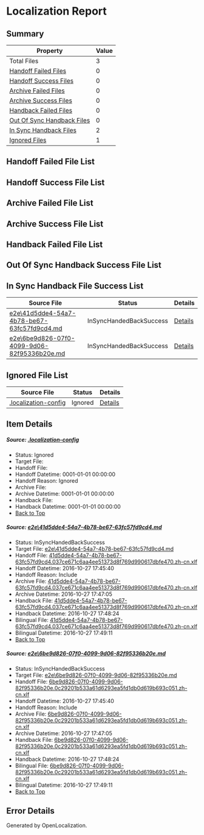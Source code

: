 # <a name='report-top'></a> Localization Report

## Summary
 Property | Value 
 -------- | ----- 
 Total Files | 3
[ Handoff Failed Files ](#handoff-failed-list)| 0
[ Handoff Success Files ](#handoff-success-list)| 0
[ Archive Failed Files ](#archive-failed-list)| 0
[ Archive Success Files ](#archive-success-list)| 0
[ Handback Failed Files ](#handback-failed-list)| 0
[ Out Of Sync Handback Files ](#outofsync-handback-success-list)| 0
[ In Sync Handback Files ](#insync-handback-success-list)| 2
[ Ignored Files ](#ignored-list)| 1

## <a name='handoff-failed-list'></a> Handoff Failed File List

## <a name='handoff-success-list'></a> Handoff Success File List

## <a name='archive-failed-list'></a> Archive Failed File List

## <a name='archive-success-list'></a> Archive Success File List

## <a name='handback-failed-list'></a> Handback Failed File List

## <a name='outofsync-handback-success-list'></a> Out Of Sync Handback Success File List

## <a name='insync-handback-success-list'></a> In Sync Handback File Success List
 Source File | Status | Details 
 ----------- | ------ | ------- 
 [e2e\41d5dde4-54a7-4b78-be67-63fc57fd9cd4.md](https://github.com/OpenLocalizationTestOrg/ol-test0/blob/0029e148156c03d5de23344233622642b79962c6/e2e/41d5dde4-54a7-4b78-be67-63fc57fd9cd4.md) | InSyncHandedBackSuccess | [Details](#b28bbd7f5a5afba46a4f3e239c25ea8b326092b51)
 [e2e\6be9d826-07f0-4099-9d06-82f95336b20e.md](https://github.com/OpenLocalizationTestOrg/ol-test0/blob/0029e148156c03d5de23344233622642b79962c6/e2e/6be9d826-07f0-4099-9d06-82f95336b20e.md) | InSyncHandedBackSuccess | [Details](#00d0e9b1fcc02ad6e985e6e10fc98e5997b031b92)

## <a name='ignored-list'></a> Ignored File List
 Source File | Status | Details 
 ----------- | ------ | ------- 
 [.localization-config](https://github.com/OpenLocalizationTestOrg/ol-test0/blob/0029e148156c03d5de23344233622642b79962c6/.localization-config) | Ignored | [Details](#c268a05ecaa7ec85942ed632c29928ee5bd6da8d0)

## Item Details
##### <a name='c268a05ecaa7ec85942ed632c29928ee5bd6da8d0'></a> Source: [.localization-config](https://github.com/OpenLocalizationTestOrg/ol-test0/blob/0029e148156c03d5de23344233622642b79962c6/.localization-config)
* Status: Ignored
* Target File: 
* Handoff File: 
* Handoff Datetime: 0001-01-01 00:00:00
* Handoff Reason: Ignored
* Archive File: 
* Archive Datetime: 0001-01-01 00:00:00
* Handback File: 
* Handback Datetime: 0001-01-01 00:00:00
* [Back to Top](#report-top)

##### <a name='b28bbd7f5a5afba46a4f3e239c25ea8b326092b51'></a> Source: [e2e\41d5dde4-54a7-4b78-be67-63fc57fd9cd4.md](https://github.com/OpenLocalizationTestOrg/ol-test0/blob/0029e148156c03d5de23344233622642b79962c6/e2e/41d5dde4-54a7-4b78-be67-63fc57fd9cd4.md)
* Status: InSyncHandedBackSuccess
* Target File: [e2e\41d5dde4-54a7-4b78-be67-63fc57fd9cd4.md](https://github.com/OpenLocalizationTestOrg/ol-test0-zhcn/blob/0474d4e73042ad42abf55909f7e3ce6d331959fc/e2e/41d5dde4-54a7-4b78-be67-63fc57fd9cd4.md)
* Handoff File: [41d5dde4-54a7-4b78-be67-63fc57fd9cd4.037ce671c6aa4ee51373d8f769d990617dbfe470.zh-cn.xlf](https://github.com/OpenLocalizationTestOrg/ol-test0-handoff/blob/483dfbdad2f3459b2501eef1374db8d1435a8ca6/ol-handoff/OpenLocalizationTestOrg/ol-test0-zhcn/shujia/ht/41d5dde4-54a7-4b78-be67-63fc57fd9cd4.037ce671c6aa4ee51373d8f769d990617dbfe470.zh-cn.xlf)
* Handoff Datetime: 2016-10-27 17:45:40
* Handoff Reason: Include
* Archive File: [41d5dde4-54a7-4b78-be67-63fc57fd9cd4.037ce671c6aa4ee51373d8f769d990617dbfe470.zh-cn.xlf](https://github.com/OpenLocalizationTestOrg/ol-test0-handoff/blob/ea72a60f58ce0b285df5d76f4a560158dda84b92/ol-archive/OpenLocalizationTestOrg/ol-test0-zhcn/shujia/ht/41d5dde4-54a7-4b78-be67-63fc57fd9cd4.037ce671c6aa4ee51373d8f769d990617dbfe470.zh-cn.xlf)
* Archive Datetime: 2016-10-27 17:47:05
* Handback File: [41d5dde4-54a7-4b78-be67-63fc57fd9cd4.037ce671c6aa4ee51373d8f769d990617dbfe470.zh-cn.xlf](https://github.com/OpenLocalizationTestOrg/ol-test0-handback/blob/065b67a84d38133e0dc629263be050e277501275/ol-handback/OpenLocalizationTestOrg/ol-test0-zhcn/shujia/ht/41d5dde4-54a7-4b78-be67-63fc57fd9cd4.037ce671c6aa4ee51373d8f769d990617dbfe470.zh-cn.xlf)
* Handback Datetime: 2016-10-27 17:48:24
* Bilingual File: [41d5dde4-54a7-4b78-be67-63fc57fd9cd4.037ce671c6aa4ee51373d8f769d990617dbfe470.zh-cn.xlf](https://github.com/OpenLocalizationTestOrg/ol-test0-handback/blob/065b67a84d38133e0dc629263be050e277501275/ol-handback/OpenLocalizationTestOrg/ol-test0-zhcn/shujia/ht/41d5dde4-54a7-4b78-be67-63fc57fd9cd4.037ce671c6aa4ee51373d8f769d990617dbfe470.zh-cn.xlf)
* Bilingual Datetime: 2016-10-27 17:49:11
* [Back to Top](#report-top)

##### <a name='00d0e9b1fcc02ad6e985e6e10fc98e5997b031b92'></a> Source: [e2e\6be9d826-07f0-4099-9d06-82f95336b20e.md](https://github.com/OpenLocalizationTestOrg/ol-test0/blob/0029e148156c03d5de23344233622642b79962c6/e2e/6be9d826-07f0-4099-9d06-82f95336b20e.md)
* Status: InSyncHandedBackSuccess
* Target File: [e2e\6be9d826-07f0-4099-9d06-82f95336b20e.md](https://github.com/OpenLocalizationTestOrg/ol-test0-zhcn/blob/0474d4e73042ad42abf55909f7e3ce6d331959fc/e2e/6be9d826-07f0-4099-9d06-82f95336b20e.md)
* Handoff File: [6be9d826-07f0-4099-9d06-82f95336b20e.0c29201b533a61d6293ea5fd1db0d619b693c051.zh-cn.xlf](https://github.com/OpenLocalizationTestOrg/ol-test0-handoff/blob/483dfbdad2f3459b2501eef1374db8d1435a8ca6/ol-handoff/OpenLocalizationTestOrg/ol-test0-zhcn/shujia/ht/6be9d826-07f0-4099-9d06-82f95336b20e.0c29201b533a61d6293ea5fd1db0d619b693c051.zh-cn.xlf)
* Handoff Datetime: 2016-10-27 17:45:40
* Handoff Reason: Include
* Archive File: [6be9d826-07f0-4099-9d06-82f95336b20e.0c29201b533a61d6293ea5fd1db0d619b693c051.zh-cn.xlf](https://github.com/OpenLocalizationTestOrg/ol-test0-handoff/blob/ea72a60f58ce0b285df5d76f4a560158dda84b92/ol-archive/OpenLocalizationTestOrg/ol-test0-zhcn/shujia/ht/6be9d826-07f0-4099-9d06-82f95336b20e.0c29201b533a61d6293ea5fd1db0d619b693c051.zh-cn.xlf)
* Archive Datetime: 2016-10-27 17:47:05
* Handback File: [6be9d826-07f0-4099-9d06-82f95336b20e.0c29201b533a61d6293ea5fd1db0d619b693c051.zh-cn.xlf](https://github.com/OpenLocalizationTestOrg/ol-test0-handback/blob/065b67a84d38133e0dc629263be050e277501275/ol-handback/OpenLocalizationTestOrg/ol-test0-zhcn/shujia/ht/6be9d826-07f0-4099-9d06-82f95336b20e.0c29201b533a61d6293ea5fd1db0d619b693c051.zh-cn.xlf)
* Handback Datetime: 2016-10-27 17:48:24
* Bilingual File: [6be9d826-07f0-4099-9d06-82f95336b20e.0c29201b533a61d6293ea5fd1db0d619b693c051.zh-cn.xlf](https://github.com/OpenLocalizationTestOrg/ol-test0-handback/blob/065b67a84d38133e0dc629263be050e277501275/ol-handback/OpenLocalizationTestOrg/ol-test0-zhcn/shujia/ht/6be9d826-07f0-4099-9d06-82f95336b20e.0c29201b533a61d6293ea5fd1db0d619b693c051.zh-cn.xlf)
* Bilingual Datetime: 2016-10-27 17:49:11
* [Back to Top](#report-top)


## Error Details

Generated by OpenLocalization.
